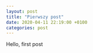 ```yaml
---
layout: post
title: "Pierwszy post"
date: 2020-04-11 22:19:00 +0100
categories: post
---
```

Hello, first post
